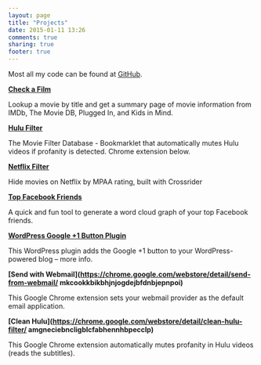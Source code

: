 ```yaml
---
layout: page
title: "Projects"
date: 2015-01-11 13:26
comments: true
sharing: true
footer: true
---
```


Most all my code can be found at [GitHub](https://github.com/jacobwg).

**[Check a Film](http://checkafilm.com)**

Lookup a movie by title and get a summary page of movie information from IMDb, The Movie DB, Plugged In, and Kids in Mind.

**[Hulu Filter](http://tmfdb.org)**

The Movie Filter Database - Bookmarklet that automatically mutes Hulu videos if profanity is detected. Chrome extension below.

**[Netflix Filter](https://github.com/jacobwg/netflix-filter)**

Hide movies on Netflix by MPAA rating, built with Crossrider

**[Top Facebook Friends](/facebook-friends/)**

A quick and fun tool to generate a word cloud graph of your top Facebook friends.

**[WordPress Google +1 Button Plugin](http://wordpress.org/extend/plugins/wp-plus-one/)**

This WordPress plugin adds the Google +1 button to your WordPress-powered blog – more info.

**[Send with Webmail](https://chrome.google.com/webstore/detail/send-from-webmail/
mkcookkbikbhjnjogdejbfdnbjepnpoi)**

This Google Chrome extension sets your webmail provider as the default email application.

**[Clean Hulu](https://chrome.google.com/webstore/detail/clean-hulu-filter/
amgneciebncligblcfabhennhbpecclp)**

This Google Chrome extension automatically mutes profanity in Hulu videos (reads the subtitles).
